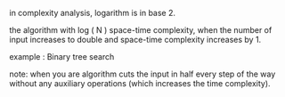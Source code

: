 
in complexity analysis, logarithm is in base 2.

the algorithm with log ( N ) space-time complexity, when the number of input increases to double and space-time complexity increases by 1.

example : Binary tree search

note: when you are algorithm cuts the input in half every step of the way without any auxiliary operations (which increases the time complexity).